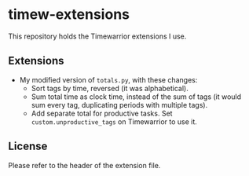 # timew-extensions

This repository holds the Timewarrior extensions I use.

## Extensions

- My modified version of `totals.py`, with these changes:
  - Sort tags by time, reversed (it was alphabetical).
  - Sum total time as clock time, instead of the sum of tags (it would sum every tag, duplicating periods with multiple tags).
  - Add separate total for productive tasks. Set `custom.unproductive_tags` on Timewarrior to use it.

## License

Please refer to the header of the extension file.

